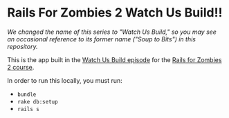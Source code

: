 # Rails For Zombies 2 Watch Us Build!!









*We changed the name of this series to "Watch Us Build," so you may see an occasional reference to its former name ("Soup to Bits") in this repository.*

This is the app built in the [Watch Us Build episode](https://www.codeschool.com/screencasts/build-a-reading-list-app-with-ruby-on-rails) for the [Rails for Zombies 2 course](https://www.codeschool.com/courses/rails-for-zombies-2).

In order to run this locally, you must run:

* `bundle`
* `rake db:setup`
* `rails s`


